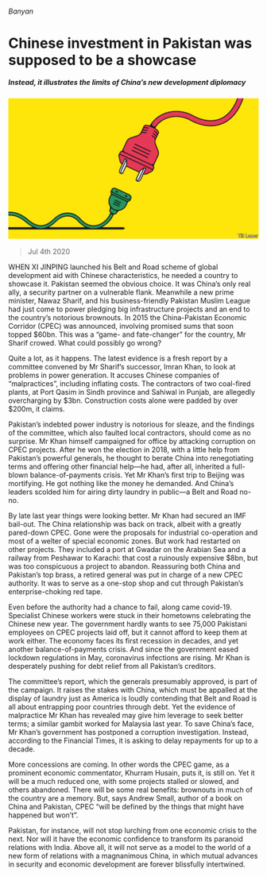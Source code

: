 ###### Banyan

# Chinese investment in Pakistan was supposed to be a showcase 

##### Instead, it illustrates the limits of China’s new development diplomacy 

![image](images/20200704_ASD001_0.jpg) 

> Jul 4th 2020 

WHEN XI JINPING launched his Belt and Road scheme of global development aid with Chinese characteristics, he needed a country to showcase it. Pakistan seemed the obvious choice. It was China’s only real ally, a security partner on a vulnerable flank. Meanwhile a new prime minister, Nawaz Sharif, and his business-friendly Pakistan Muslim League had just come to power pledging big infrastructure projects and an end to the country’s notorious brownouts. In 2015 the China-Pakistan Economic Corridor (CPEC) was announced, involving promised sums that soon topped $60bn. This was a “game- and fate-changer” for the country, Mr Sharif crowed. What could possibly go wrong?

Quite a lot, as it happens. The latest evidence is a fresh report by a committee convened by Mr Sharif’s successor, Imran Khan, to look at problems in power generation. It accuses Chinese companies of “malpractices”, including inflating costs. The contractors of two coal-fired plants, at Port Qasim in Sindh province and Sahiwal in Punjab, are allegedly overcharging by $3bn. Construction costs alone were padded by over $200m, it claims.


Pakistan’s indebted power industry is notorious for sleaze, and the findings of the committee, which also faulted local contractors, should come as no surprise. Mr Khan himself campaigned for office by attacking corruption on CPEC projects. After he won the election in 2018, with a little help from Pakistan’s powerful generals, he thought to berate China into renegotiating terms and offering other financial help—he had, after all, inherited a full-blown balance-of-payments crisis. Yet Mr Khan’s first trip to Beijing was mortifying. He got nothing like the money he demanded. And China’s leaders scolded him for airing dirty laundry in public—a Belt and Road no-no.

By late last year things were looking better. Mr Khan had secured an IMF bail-out. The China relationship was back on track, albeit with a greatly pared-down CPEC. Gone were the proposals for industrial co-operation and most of a welter of special economic zones. But work had restarted on other projects. They included a port at Gwadar on the Arabian Sea and a railway from Peshawar to Karachi: that cost a ruinously expensive $8bn, but was too conspicuous a project to abandon. Reassuring both China and Pakistan’s top brass, a retired general was put in charge of a new CPEC authority. It was to serve as a one-stop shop and cut through Pakistan’s enterprise-choking red tape.

Even before the authority had a chance to fail, along came covid-19. Specialist Chinese workers were stuck in their hometowns celebrating the Chinese new year. The government hardly wants to see 75,000 Pakistani employees on CPEC projects laid off, but it cannot afford to keep them at work either. The economy faces its first recession in decades, and yet another balance-of-payments crisis. And since the government eased lockdown regulations in May, coronavirus infections are rising. Mr Khan is desperately pushing for debt relief from all Pakistan’s creditors.

The committee’s report, which the generals presumably approved, is part of the campaign. It raises the stakes with China, which must be appalled at the display of laundry just as America is loudly contending that Belt and Road is all about entrapping poor countries through debt. Yet the evidence of malpractice Mr Khan has revealed may give him leverage to seek better terms; a similar gambit worked for Malaysia last year. To save China’s face, Mr Khan’s government has postponed a corruption investigation. Instead, according to the Financial Times, it is asking to delay repayments for up to a decade.

More concessions are coming. In other words the CPEC game, as a prominent economic commentator, Khurram Husain, puts it, is still on. Yet it will be a much reduced one, with some projects stalled or slowed, and others abandoned. There will be some real benefits: brownouts in much of the country are a memory. But, says Andrew Small, author of a book on China and Pakistan, CPEC “will be defined by the things that might have happened but won’t”.

Pakistan, for instance, will not stop lurching from one economic crisis to the next. Nor will it have the economic confidence to transform its paranoid relations with India. Above all, it will not serve as a model to the world of a new form of relations with a magnanimous China, in which mutual advances in security and economic development are forever blissfully intertwined.

